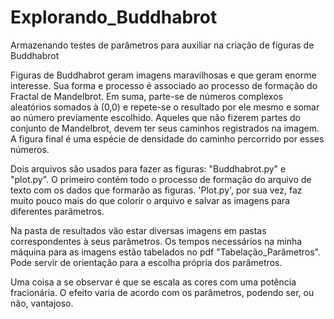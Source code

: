 # Explorando_Buddhabrot
Armazenando testes de parâmetros para auxiliar na criação de figuras de Buddhabrot

  Figuras de Buddhabrot geram imagens maravilhosas e que geram enorme interesse. Sua forma e processo é associado ao processo de formação do Fractal de Mandelbrot. Em suma, parte-se de números complexos aleatórios somados à (0,0) e repete-se o resultado por ele mesmo e somar ao número previamente escolhido. Aqueles que não fizerem partes do conjunto de Mandelbrot, devem ter seus caminhos registrados na imagem. A figura final é uma espécie de densidade do caminho percorrido por esses números.

  Dois arquivos são usados para fazer as figuras: "Buddhabrot.py" e "plot.py". O primeiro contém todo o processo de formação do arquivo de texto com os dados que formarão as figuras. 'Plot.py', por sua vez, faz muito pouco mais do que colorir o arquivo e salvar as imagens para diferentes parâmetros.
  
  Na pasta de resultados vão estar diversas imagens em pastas correspondentes à seus parâmetros. Os tempos necessários na minha máquina para as imagens estão tabelados no pdf "Tabelação_Parâmetros". Pode servir de orientação para a escolha própria dos parâmetros.
  
  Uma coisa a se observar é que se escala as cores com uma potência fracionária. O efeito varia de acordo com os parâmetros, podendo ser, ou não, vantajoso.
  
